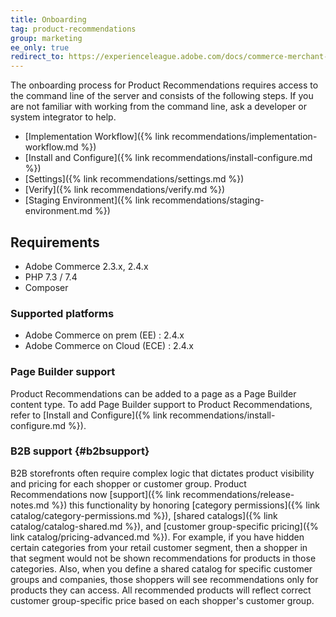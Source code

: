 ```yaml
---
title: Onboarding
tag: product-recommendations
group: marketing
ee_only: true
redirect_to: https://experienceleague.adobe.com/docs/commerce-merchant-services/product-recommendations/getting-started/onboarding.html
---
```


The onboarding process for Product Recommendations requires access to the command line of the server and consists of the following steps. If you are not familiar with working from the command line, ask a developer or system integrator to help.

- [Implementation Workflow]({% link recommendations/implementation-workflow.md %})
- [Install and Configure]({% link recommendations/install-configure.md %})
- [Settings]({% link recommendations/settings.md %})
- [Verify]({% link recommendations/verify.md %})
- [Staging Environment]({% link recommendations/staging-environment.md %})

## Requirements

- Adobe Commerce 2.3.x, 2.4.x
- PHP 7.3 / 7.4
- Composer

### Supported platforms

- Adobe Commerce on prem (EE) : 2.4.x
- Adobe Commerce on Cloud (ECE) : 2.4.x

### Page Builder support

Product Recommendations can be added to a page as a Page Builder content type. To add Page Builder support to Product Recommendations, refer to [Install and Configure]({% link recommendations/install-configure.md %}).

### B2B support {#b2bsupport}

B2B storefronts often require complex logic that dictates product visibility and pricing for each shopper or customer group. Product Recommendations now [support]({% link recommendations/release-notes.md %}) this functionality by honoring [category permissions]({% link catalog/category-permissions.md %}), [shared catalogs]({% link catalog/catalog-shared.md %}), and [customer group-specific pricing]({% link catalog/pricing-advanced.md %}). For example, if you have hidden certain categories from your retail customer segment, then a shopper in that segment would not be shown recommendations for products in those categories. Also, when you define a shared catalog for specific customer groups and companies, those shoppers will see recommendations only for products they can access. All recommended products will reflect correct customer group-specific price based on each shopper's customer group.
